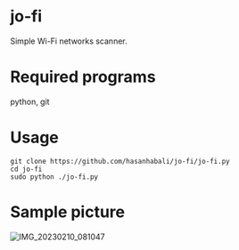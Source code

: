 
# jo-fi
Simple Wi-Fi networks scanner.
# Required programs
python, git
# Usage
```
git clone https://github.com/hasanhabali/jo-fi/jo-fi.py
cd jo-fi
sudo python ./jo-fi.py
```
# Sample picture
![IMG_20230210_081047](https://user-images.githubusercontent.com/64823271/218006212-0a62e851-4977-4a04-b5b2-113fc6d02f22.jpg)
